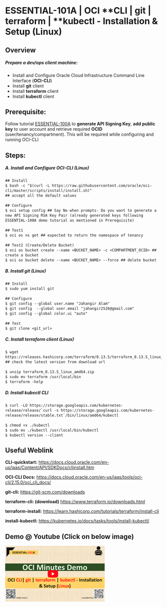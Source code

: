 # ESSENTIAL-101A | **OCI** **CLI | git | terraform | **kubectl - Installation & Setup (Linux)

## Overview

##### Prepare a dev/ops client machine:

- Install and Configure Oracle Cloud Infrastructure Command Line Interface (**OCI-CLI**)
- Install **git** client
- Install **terraform** client
- Install **kubectl** client

## Prerequisite:

Follow tutorial [ESSENTIAL-100A](../ESSENTIAL-100A*) to **generate API Signing Key**, **add public key** to user account and retrieve required **OCID** (user/tenancy/compartment). This will be required while configuring and running OCI-CLI

## Steps:

##### A. Install and Configure OCI-CLI (Linux)

```shell
## Install
$ bash -c "$(curl -L https://raw.githubusercontent.com/oracle/oci-cli/master/scripts/install/install.sh)" 
## accept all the default values

## Configure
$ oci setup config ## Say No when prompts- Do you want to generate a new API Signing RSA Key Pair (already generated keys following ESSENTIAL-100A demo tutorial as mentioned in Prerequisite)

## Test1
$ oci os ns get ## expected to return the namespace of tenancy

## Test2 (Create/Delete Bucket)
$ oci os bucket create --name <BUCKET_NAME> -c <COMPARTMENT_OCID> ## create a bucket
$ oci os bucket delete --name <BUCKET_NAME> --force ## delete bucket
```



##### B. Install git (Linux)

```shell
## Install
$ sudo yum install git

## Configure
$ git config --global user.name "Jahangir Alam"
$ git config  --global user.email "jahangir2526@gmail.com"
$ git config --global color.ui "auto"

## Test
$ git clone <git_url>
```

##### C. Install terraform client (Linux)

```shell
$ wget https://releases.hashicorp.com/terraform/0.13.5/terraform_0.13.5_linux_amd64.zip 
## check the latest version from download url

$ unzip terraform_0.13.5_linux_amd64.zip
$ sudo mv terraform /usr/local/bin
$ terraform -help
```

##### D. Install kubectl CLI

```shell
$ curl -LO https://storage.googleapis.com/kubernetes-release/release/`curl -s https://storage.googleapis.com/kubernetes-release/release/stable.txt`/bin/linux/amd64/kubectl

$ chmod +x ./kubectl
$ sudo mv ./kubectl /usr/local/bin/kubectl
$ kubectl version --client
```



## Useful Weblink

**CLI-quickstart:** https://docs.cloud.oracle.com/en-us/iaas/Content/API/SDKDocs/cliinstall.htm

**OCI-CLI Docs:** https://docs.cloud.oracle.com/en-us/iaas/tools/oci-cli/2.15.0/oci_cli_docs/

**git-cli:** https://git-scm.com/downloads

**terraform-cli: (download)** https://www.terraform.io/downloads.html

**terraform-install:** https://learn.hashicorp.com/tutorials/terraform/install-cli

**install-kubectl:** https://kubernetes.io/docs/tasks/tools/install-kubectl/



## Demo @ Youtube (Click on below image)

[![ESSENTIAL-101A](img/thumbnail_320x320.png)](https://myyoutube "Click to watch on YouTube")





